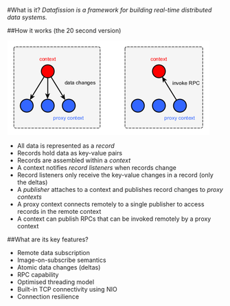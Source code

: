 #What is it?
*Datafission is a framework for building real-time distributed data systems.* 

##How it works (the 20 second version)

![](https://github.com/fimtra/datafission/blob/master/docs/images/datafission%20summary.png) 

  * All data is represented as a *record*
  * Records hold data as key-value pairs
  * Records are assembled within a *context*
  * A context notifies *record listeners* when records change
  * Record listeners only receive the key-value changes in a record (only the deltas)
  * A *publisher* attaches to a context and publishes record changes to *proxy contexts*
  * A proxy context connects remotely to a single publisher to access records in the remote context
  * A context can publish RPCs that can be invoked remotely by a proxy context

##What are its key features?
  * Remote data subscription
  * Image-on-subscribe semantics
  * Atomic data changes (deltas)
  * RPC capability
  * Optimised threading model
  * Built-in TCP connectivity using NIO
  * Connection resilience
